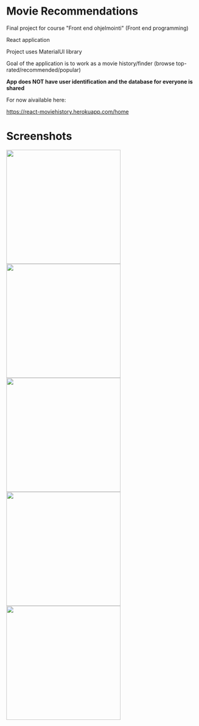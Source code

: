 # Movie Recommendations

Final project for course "Front end ohjelmointi" (Front end programming)

React application

Project uses MaterialUI library

Goal of the application is to work as a movie history/finder (browse top-rated/recommended/popular)

**App does NOT have user identification and the database for everyone is shared**

For now aivailable here:

https://react-moviehistory.herokuapp.com/home

# Screenshots
<p float="left>
<img src="https://user-images.githubusercontent.com/94760484/236471875-e6c1413d-a691-4d31-9a5f-400e6af2f0b8.PNG" height=300 />
<img src="https://user-images.githubusercontent.com/94760484/236471875-e6c1413d-a691-4d31-9a5f-400e6af2f0b8.PNG" height=300 />
<img src="https://user-images.githubusercontent.com/94760484/236470845-65c29ac8-3c46-4970-a6cb-7369f2f24c7e.PNG" height=300 />
<img src="https://user-images.githubusercontent.com/94760484/236470870-1d220474-b06e-4165-9743-752502344eef.PNG" height=300 />
<img src="https://user-images.githubusercontent.com/94760484/236470903-02c8b1d3-02c6-4dc9-ab4b-f4ac4bd9d41e.PNG" height=300 />
<img src="https://user-images.githubusercontent.com/94760484/236470927-e0bf2f82-9917-48d3-8e89-ab1d45d39c59.PNG" height=300 />

</p>


